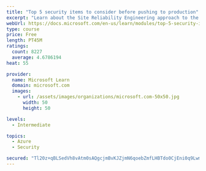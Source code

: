 ```yaml
---
title: "Top 5 security items to consider before pushing to production"
excerpt: "Learn about the Site Reliability Engineering approach to the challenge of assuring reliability and gain a better understanding of why it matters."
webUrl: https://docs.microsoft.com/en-us/learn/modules/top-5-security-items-to-consider/
type: course
price: Free
length: PT45M
ratings:
  count: 8227
  average: 4.6786194
heat: 55

provider:
  name: Microsoft Learn
  domain: microsoft.com
  images:
    - url: /assets/images/organizations/microsoft.com-50x50.jpg
      width: 50
      height: 50

levels:
  - Intermediate

topics:
  - Azure
  - Security

secured: "Tl20z+qBLSedVh8vAtm0sAQgcjmBvKJZjmN6qoebZmfLHBTdo0CjEni0q9Lwmf4Ol7PGxP7Tx3SRAwXMPEgQymDkaS6291y7H7YEgG/vbxy5l+wLL8DoXcWDur3PH5BbJjmoNhHG/F1alWG7lytMh8P8Rul79RG/QSnMxB6mCDxvmCXNh0PWYfVCzp6DkQ2VdCwwORlwtSIA6K5Z02QfV9oZPENL3eLSl8Vr3gOyVhpX5uCMm9vIT8TCCFlCSHIf4KlCjd50pdyXG2GQukkrLMG8gCBQGmcaAYTzrL8KXSdrqYP24GSoE2IZhe4Xafu5jrEcAu2FapOZ3bo/VwPmbDhnYrJ3NvuaHhsK1AhZizLoFZHnQUjxKn20k5dzZPvirMMSIs0Nz5KTNm8sW0dQz4zZ1zl7ZFAZCQNmm8RkPYQ=;QEwxEvjrwuYHSinbSDyVyQ=="
---
```


